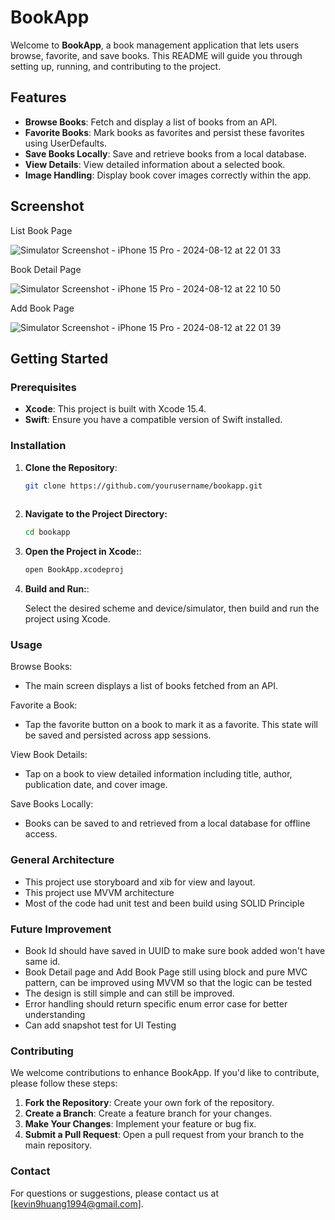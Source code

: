 # BookApp

Welcome to **BookApp**, a book management application that lets users browse, favorite, and save books. This README will guide you through setting up, running, and contributing to the project.

## Features

- **Browse Books**: Fetch and display a list of books from an API.
- **Favorite Books**: Mark books as favorites and persist these favorites using UserDefaults.
- **Save Books Locally**: Save and retrieve books from a local database.
- **View Details**: View detailed information about a selected book.
- **Image Handling**: Display book cover images correctly within the app.

## Screenshot
List Book Page

![Simulator Screenshot - iPhone 15 Pro - 2024-08-12 at 22 01 33](https://github.com/user-attachments/assets/2ff47840-9063-45af-995b-aab6fb7c7070)

Book Detail Page

![Simulator Screenshot - iPhone 15 Pro - 2024-08-12 at 22 10 50](https://github.com/user-attachments/assets/cbde1919-78ce-4d38-a55c-7a8d890dbc31)

Add Book Page

![Simulator Screenshot - iPhone 15 Pro - 2024-08-12 at 22 01 39](https://github.com/user-attachments/assets/e9f11019-78b3-4d31-b5e2-7c608bd3c1fa)



## Getting Started

### Prerequisites

- **Xcode**: This project is built with Xcode 15.4.
- **Swift**: Ensure you have a compatible version of Swift installed.

### Installation

1. **Clone the Repository**:

   ```bash
   git clone https://github.com/yourusername/bookapp.git
  
2. **Navigate to the Project Directory:**

   ```bash
   cd bookapp

3. **Open the Project in Xcode:**:
   ```bash
   open BookApp.xcodeproj

4. **Build and Run:**:

   Select the desired scheme and device/simulator, then build and run the project using Xcode.

### Usage

Browse Books:
   - The main screen displays a list of books fetched from an API.
   
Favorite a Book:
   - Tap the favorite button on a book to mark it as a favorite. This state will be saved and persisted across app sessions.
   
View Book Details:
   - Tap on a book to view detailed information including title, author, publication date, and cover image.

Save Books Locally:
   - Books can be saved to and retrieved from a local database for offline access.

### General Architecture

- This project use storyboard and xib for view and layout.
- This project use MVVM architecture
- Most of the code had unit test and been build using SOLID Principle

### Future Improvement
- Book Id should have saved in UUID to make sure book added won't have same id.
- Book Detail page and Add Book Page still using block and pure MVC pattern, can be improved using MVVM so that the logic can be tested
- The design is still simple and can still be improved.
- Error handling should return specific enum error case for better understanding
- Can add snapshot test for UI Testing

### Contributing
We welcome contributions to enhance BookApp. If you'd like to contribute, please follow these steps:

1. **Fork the Repository**: Create your own fork of the repository.
2. **Create a Branch**: Create a feature branch for your changes.
3. **Make Your Changes**: Implement your feature or bug fix.
4. **Submit a Pull Request**: Open a pull request from your branch to the main repository.

### Contact
For questions or suggestions, please contact us at [kevin9huang1994@gmail.com].

